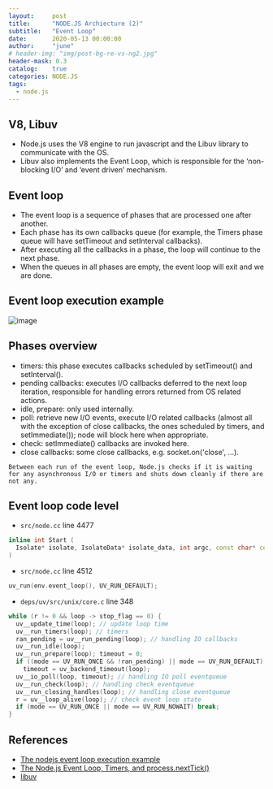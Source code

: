 ```yaml
---
layout:     post
title:      "NODE.JS Archiecture (2)"
subtitle:   "Event Loop"
date:       2020-05-13 00:00:00
author:     "june"
# header-img: "img/post-bg-re-vs-ng2.jpg"
header-mask: 0.3
catalog:    true
categories: NODE.JS
tags:
  - node.js
---
```


## V8, Libuv
- Node.js uses the V8 engine to run javascript and the Libuv library to communicate with the OS.
- Libuv also implements the Event Loop, which is responsible for the ‘non- blocking I/O’ and ‘event driven’ mechanism.

## Event loop
- The event loop is a sequence of phases that are processed one after another.
- Each phase has its own callbacks queue (for example, the Timers phase queue will have setTimeout and setInterval callbacks).
- After executing all the callbacks in a phase, the loop will continue to the next phase.
- When the queues in all phases are empty, the event loop will exit and we are done.

## Event loop execution example
![image](https://user-images.githubusercontent.com/5827617/81782024-2633fa00-9534-11ea-96dd-817cdc4373c7.png)

## Phases overview
- timers: this phase executes callbacks scheduled by setTimeout() and setInterval().
- pending callbacks: executes I/O callbacks deferred to the next loop iteration, responsible for handling errors returned from OS related actions.
- idle, prepare: only used internally.
- poll: retrieve new I/O events, execute I/O related callbacks (almost all with the exception of close callbacks, the ones scheduled by timers, and setImmediate()); node will block here when appropriate.
- check: setImmediate() callbacks are invoked here.
- close callbacks: some close callbacks, e.g. socket.on('close', ...).
```
Between each run of the event loop, Node.js checks if it is waiting for any asynchronous I/O or timers and shuts down cleanly if there are not any.
```

## Event loop code level
- `src/node.cc` line 4477
```c++
inline int Start (
  Isolate* isolate, IsolateData* isolate_data, int argc, const char* const* argv, int exec_argc, const char* const* exec_argv
)
```
- `src/node.cc` line 4512 
```c++
uv_run(env.event_loop(), UV_RUN_DEFAULT);
```
- `deps/uv/src/unix/core.c` line 348 
```c++
while (r != 0 && loop -> stop_flag == 0) { 
  uv__update_time(loop); // update loop time 
  uv__run_timers(loop); // timers 
  ran_pending = uv__run_pending(loop); // handling IO callbacks 
  uv__run_idle(loop); 
  uv__run_prepare(loop); timeout = 0; 
  if ((mode == UV_RUN_ONCE && !ran_pending) || mode == UV_RUN_DEFAULT) 
    timeout = uv_backend_timeout(loop); 
  uv__io_poll(loop, timeout); // handling IO poll eventqueue
  uv__run_check(loop); // handling check eventqueue
  uv__run_closing_handles(loop); // handling close eventqueue 
  r = uv__loop_alive(loop); // check event loop state 
  if (mode == UV_RUN_ONCE || mode == UV_RUN_NOWAIT) break; 
}
```


## References
- [The nodejs event loop execution example](https://www.youtube.com/watch?v=AiPrW8zAiL4)
- [The Node.js Event Loop, Timers, and process.nextTick()](https://nodejs.org/en/docs/guides/event-loop-timers-and-nexttick/)
- [libuv](http://docs.libuv.org/en/v1.x/)